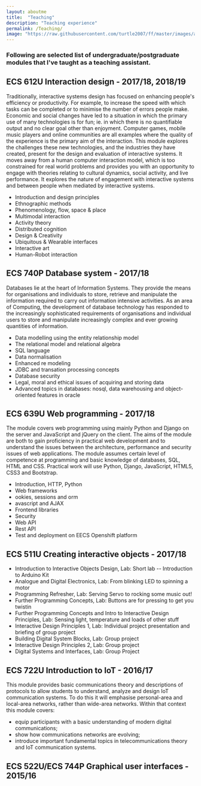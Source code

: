 ```yaml
---
layout: aboutme
title:  "Teaching"
description: "Teaching experience"
permalink: /Teaching/
image: "https://raw.githubusercontent.com/turtle2007/ff/master/images/aboutme/athens.jpg"
---
```


<h3>Following are selected list of undergraduate/postgraduate modules that I've taught as a teaching assistant.</h3>

## ECS 612U Interaction design - 2017/18,  2018/19
Traditionally, interactive systems design has focused on enhancing people's efficiency or productivity. For example, to increase the speed with which tasks can be completed or to minimise the number of errors people make. Economic and social changes have led to a situation in which the primary use of many technologies is for fun; ie. in which there is no quantifiable output and no clear goal other than enjoyment. Computer games, mobile music players and online communities are all examples where the quality of the experience is the primary aim of the interaction. This module explores the challenges these new technologies, and the industries they have created, present for the design and evaluation of interactive systems. It moves away from a human computer interaction model, which is too constrained for real world problems and provides you with an opportunity to engage with theories relating to cultural dynamics, social activity, and live performance. It explores the nature of engagement with interactive systems and between people when mediated by interactive systems.

- Introduction and design principles
- Ethnographic methods
- Phenomenology, flow, space & place
- Multimodal interaction
- Activity theory
- Distributed cognition
- Design & Creativity
- Ubiquitous & Wearable interfaces
- Interactive art
- Human-Robot interaction


## ECS 740P Database system - 2017/18
Databases lie at the heart of Information Systems. They provide the means for organisations and individuals to store, retrieve and manipulate the information required to carry out information intensive activities. As an area of Computing, the development of database technology has responded to the increasingly sophisticated requirements of organisations and individual users to store and manipulate increasingly complex and ever growing quantities of information.

- Data modelling using the entity relationship model
- The relational model and relational algebra
- SQL language
- Data normalisation
- Enhanced re modeling 
- JDBC and transation processing concepts
- Database security
- Legal, moral and ethical issues of acquiring and storing data
- Advanced topics in databases: nosql, data warehousing and object-oriented features in oracle

## ECS 639U Web programming - 2017/18
The module covers web programming using mainly Python and Django on the server and JavaScript and jQuery on the client. The aims of the module are both to gain proficiency in practical web development and to understand the issues between the architecture, performance and security issues of web applications. The module assumes certain level of competence at programming and basic knowledge of databases, SQL, HTML and CSS. Practical work will use Python, Django, JavaScript, HTML5, CSS3 and Bootstrap. 

- Introduction, HTTP, Python
- Web frameworks
- ookies, sessions and orm
- avascript and AJAX
- Frontend libraries
- Security
- Web API
- Rest API
- Test and deployment on EECS Openshift platform

## ECS 511U Creating interactive objects - 2017/18
- Introduction to Interactive Objects Design,
 Lab: Short lab -- Introduction to Arduino Kit
- Analogue and Digital Electronics,
Lab: From blinking LED to spinning a motor 
- Programming Refresher,
Lab: Serving Servo to rocking some music out!
- Further Programming Concepts,
Lab: Buttons are for pressing to get you twistin
- Further Programming Concepts and Intro to Interactive Design Principles,
Lab: Sensing light, temperature and loads of other stuff
- Interactive Design Principles 1,
Lab: Individual project presentation and briefing of group project
- Building Digital System Blocks,
Lab: Group project
- Interactive Design Principles 2,
Lab: Group project
- Digital Systems and Interfaces,
Lab: Group Project 

## ECS 722U Introduction to IoT - 2016/17
This module provides basic communications theory and descriptions of protocols to allow students to understand, analyze and design IoT communication systems. To do this it will emphasise personal-area and local-area networks, rather than wide-area networks. Within that context this module covers:
- equip participants with a basic understanding of modern digital communications; 
- show how communications networks are evolving;
- introduce important fundamental topics in telecommunications theory and IoT communication systems.

## ECS 522U/ECS 744P Graphical user interfaces - 2015/16